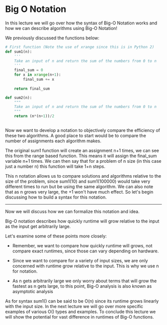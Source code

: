 # Big O Notation

In this lecture we will go over how the syntax of Big-O Notation works and how we can describe algorithms using Big-O Notation!

We previously discussed the functions below:
```py
# First function (Note the use of xrange since this is in Python 2)
def sum1(n):
    '''
    Take an input of n and return the sum of the numbers from 0 to n
    '''
    final_sum = 0
    for x in xrange(n+1): 
        final_sum += x
    
    return final_sum
```
```py
def sum2(n):
    """
    Take an input of n and return the sum of the numbers from 0 to n
    """
    return (n*(n+1))/2
    
```

Now we want to develop a notation to objectively compare the efficiency of these two algorithms. A good place to start would be to compare the number of assignments each algorithm makes.

The original sum1 function will create an assignment n+1 times, we can see this from the range based function. This means it will assign the final_sum variable n+1 times. We can then say that for a problem of n size (in this case just a number n) this function will take 1+n steps.

This n notation allows us to compare solutions and algorithms relative to the size of the problem, since sum1(10) and sum1(100000) would take very different times to run but be using the same algorithm. We can also note that as n grows very large, the +1 won't have much effect. So let's begin discussing how to build a syntax for this notation.

<hr>

Now we will discuss how we can formalize this notation and idea.

Big-O notation describes how quickly runtime will grow relative to the input as the input get arbitrarily large.

Let's examine some of these points more closely:

* Remember, we want to compare how quickly runtime will grows, not compare exact runtimes, since those can vary depending on hardware.

* Since we want to compare for a variety of input sizes, we are only concerned with runtime grow relative to the input. This is why we use n for notation.

* As n gets arbitrarily large we only worry about terms that will grow the fastest as n gets large, to this point, Big-O analysis is also known as asymptotic analysis

As for syntax sum1() can be said to be O(n) since its runtime grows linearly with the input size. In the next lecture we will go over more specific examples of various O() types and examples. To conclude this lecture we will show the potential for vast difference in runtimes of Big-O functions.
